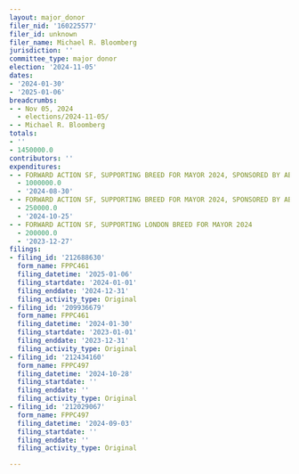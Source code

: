 ```yaml
---
layout: major_donor
filer_nid: '160225577'
filer_id: unknown
filer_name: Michael R. Bloomberg
jurisdiction: ''
committee_type: major donor
election: '2024-11-05'
dates:
- '2024-01-30'
- '2025-01-06'
breadcrumbs:
- - Nov 05, 2024
  - elections/2024-11-05/
- - Michael R. Bloomberg
totals:
- ''
- 1450000.0
contributors: ''
expenditures:
- - FORWARD ACTION SF, SUPPORTING BREED FOR MAYOR 2024, SPONSORED BY ABUNDANCE NETWORK
  - 1000000.0
  - '2024-08-30'
- - FORWARD ACTION SF, SUPPORTING BREED FOR MAYOR 2024, SPONSORED BY ABUNDANCE NETWORK
  - 250000.0
  - '2024-10-25'
- - FORWARD ACTION SF, SUPPORTING LONDON BREED FOR MAYOR 2024
  - 200000.0
  - '2023-12-27'
filings:
- filing_id: '212688630'
  form_name: FPPC461
  filing_datetime: '2025-01-06'
  filing_startdate: '2024-01-01'
  filing_enddate: '2024-12-31'
  filing_activity_type: Original
- filing_id: '209936679'
  form_name: FPPC461
  filing_datetime: '2024-01-30'
  filing_startdate: '2023-01-01'
  filing_enddate: '2023-12-31'
  filing_activity_type: Original
- filing_id: '212434160'
  form_name: FPPC497
  filing_datetime: '2024-10-28'
  filing_startdate: ''
  filing_enddate: ''
  filing_activity_type: Original
- filing_id: '212029067'
  form_name: FPPC497
  filing_datetime: '2024-09-03'
  filing_startdate: ''
  filing_enddate: ''
  filing_activity_type: Original

---
```


